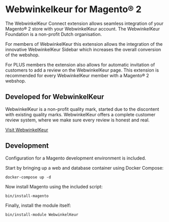 # Webwinkelkeur for Magento® 2

The WebwinkelKeur Connect extension allows seamless integration of your Magento® 2 store with your WebwinkelKeur account. The WebwinkelKeur Foundation is a non-profit Dutch organisation.

For members of WebwinkelKeur this extension allows the integration of the innovative WebwinkelKeur Sidebar which increases the overall conversion of the webshop.

For PLUS members the extension also allows for automatic invitation of customers to add a review on the WebwinkelKeur page. This extension is recommended for every WebwinkelKeur member with a Magento® 2 webshop.


## Developed for WebwinkelKeur

WebwinkelKeur is a non-profit quality mark, started due to the discontent with existing quality marks.  WebwinkelKeur offers a complete customer review system, where we make sure every review is honest and real.

[Visit WebwinkelKeur](https://www.webwinkelkeur.nl/)


## Development

Configuration for a Magento development environment is included.

Start by bringing up a web and database container using Docker Compose:

    docker-compose up -d

Now install Magento using the included script:

    bin/install-magento

Finally, install the module itself:

    bin/install-module WebwinkelKeur